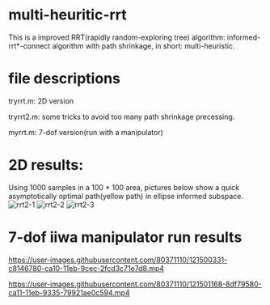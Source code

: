 # multi-heuritic-rrt
This is a improved RRT(rapidly random-exploring tree) algorithm:
informed-rrt*-connect algorithm with path shrinkage, in short: multi-heuristic.
# file descriptions

tryrrt.m:
2D version

tryrrt2.m:
some tricks to avoid too many path shrinkage precessing.

myrrt.m:
7-dof version(run with a manipulator)

#  2D results:
Using 1000 samples in a 100 * 100 area, pictures below show a quick asymptotically optimal path(yellow path) in ellipse informed subspace.
![rrt2-1](https://user-images.githubusercontent.com/80371110/121497002-9352e100-ca0d-11eb-9929-685707730d15.jpg)
![rrt2-2](https://user-images.githubusercontent.com/80371110/121497043-9d74df80-ca0d-11eb-8d78-9047a3b0ea67.jpg)
![rrt2-3](https://user-images.githubusercontent.com/80371110/121497050-9fd73980-ca0d-11eb-841e-85a8424affbd.jpg)

# 7-dof iiwa manipulator run results



https://user-images.githubusercontent.com/80371110/121500331-c8146780-ca10-11eb-9cec-2fcd3c71e7d8.mp4




https://user-images.githubusercontent.com/80371110/121501168-8df79580-ca11-11eb-9335-79921ae0c594.mp4



